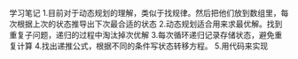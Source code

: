 学习笔记
1.目前对于动态规划的理解，类似于找规律。然后把他们放到数组里，每次根据上次的状态推导出下次最合适的状态
2.动态规划适合用来求最优解。找到重复子问题，递归的过程中淘汰掉次优解
3.每次循环递归记录存储状态，避免重复计算
4.找出递推公式，根据不同的条件写状态转移方程。
5.用代码来实现
